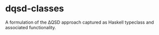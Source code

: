 # dqsd-classes
A formulation of the ∆QSD approach captured as Haskell typeclass and associated functionality.

